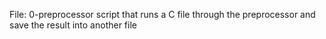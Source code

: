 File: 0-preprocessor script that runs a C file through the preprocessor and save the result into another file
